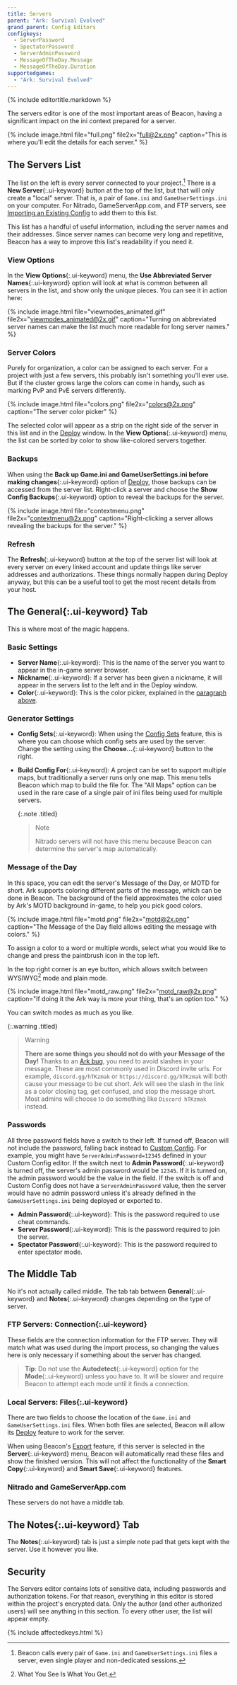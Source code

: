 ```yaml
---
title: Servers
parent: "Ark: Survival Evolved"
grand_parent: Config Editors
configkeys:
  - ServerPassword
  - SpectatorPassword
  - ServerAdminPassword
  - MessageOfTheDay.Message
  - MessageOfTheDay.Duration
supportedgames:
  - "Ark: Survival Evolved"
---
```

{% include editortitle.markdown %}

The servers editor is one of the most important areas of Beacon, having a significant impact on the ini context prepared for a server.

{% include image.html file="full.png" file2x="full@2x.png" caption="This is where you'll edit the details for each server." %}

## The Servers List

The list on the left is every server connected to your project.[^1] There is a **New Server**{:.ui-keyword} button at the top of the list, but that will only create a "local" server. That is, a pair of `Game.ini` and `GameUserSettings.ini` on your computer. For Nitrado, GameServerApp.com, and FTP servers, see [Importing an Existing Config](/servers/importing/) to add them to this list.

This list has a handful of useful information, including the server names and their addresses. Since server names can become very long and repetitive, Beacon has a way to improve this list's readability if you need it.

### View Options

In the **View Options**{:.ui-keyword} menu, the **Use Abbreviated Server Names**{:.ui-keyword} option will look at what is common between all servers in the list, and show only the unique pieces. You can see it in action here:

{% include image.html file="viewmodes_animated.gif" file2x="viewmodes_animated@2x.gif" caption="Turning on abbreviated server names can make the list much more readable for long server names." %}

### Server Colors

Purely for organization, a color can be assigned to each server. For a project with just a few servers, this probably isn't something you'll ever use. But if the cluster grows large the colors can come in handy, such as marking PvP and PvE servers differently.

{% include image.html file="colors.png" file2x="colors@2x.png" caption="The server color picker" %}

The selected color will appear as a strip on the right side of the server in this list and in the [Deploy](/servers/deploy) window. In the **View Options**{:.ui-keyword} menu, the list can be sorted by color to show like-colored servers together.

[^1]: Beacon calls every pair of `Game.ini` and `GameUserSettings.ini` files a server, even single player and non-dedicated sessions.

### Backups

When using the **Back up Game.ini and GameUserSettings.ini before making changes**{:.ui-keyword} option of [Deploy](/servers/deploy/), those backups can be accessed from the server list. Right-click a server and choose the **Show Config Backups**{:.ui-keyword} option to reveal the backups for the server.

{% include image.html file="contextmenu.png" file2x="contextmenu@2x.png" caption="Right-clicking a server allows revealing the backups for the server." %}

### Refresh

The **Refresh**{:.ui-keyword} button at the top of the server list will look at every server on every linked account and update things like server addresses and authorizations. These things normally happen during Deploy anyway, but this can be a useful tool to get the most recent details from your host.

## The **General**{:.ui-keyword} Tab

This is where most of the magic happens.

### Basic Settings

- **Server Name**{:.ui-keyword}: This is the name of the server you want to appear in the in-game server browser.
- **Nickname**{:.ui-keyword}: If a server has been given a nickname, it will appear in the servers list to the left and in the Deploy window.
- **Color**{:.ui-keyword}: This is the color picker, explained in the [paragraph above](#server-colors).

### Generator Settings

- **Config Sets**{:.ui-keyword}: When using the [Config Sets](/core/configsets/) feature, this is where you can choose which config sets are used by the server. Change the setting using the **Choose…**{:.ui-keyword} button to the right.
- **Build Config For**{:.ui-keyword}: A project can be set to support multiple maps, but traditionally a server runs only one map. This menu tells Beacon which map to build the file for. The "All Maps" option can be used in the rare case of a single pair of ini files being used for multiple servers.
  
  {:.note .titled}
  > Note
  > 
  > Nitrado servers will not have this menu because Beacon can determine the server's map automatically.

### Message of the Day

In this space, you can edit the server's Message of the Day, or MOTD for short. Ark supports coloring different parts of the message, which can be done in Beacon. The background of the field approximates the color used by Ark's MOTD background in-game, to help you pick good colors.

{% include image.html file="motd.png" file2x="motd@2x.png" caption="The Message of the Day field allows editing the message with colors." %}

To assign a color to a word or multiple words, select what you would like to change and press the paintbrush icon in the top left.

In the top right corner is an eye button, which allows switch between WYSIWYG[^2] mode and plain mode.

{% include image.html file="motd_raw.png" file2x="motd_raw@2x.png" caption="If doing it the Ark way is more your thing, that's an option too." %}

You can switch modes as much as you like.

{:.warning .titled}
> Warning
> 
> **There are some things you should not do with your Message of the Day!** Thanks to an [Ark bug](https://usebeacon.app/blog/motd_bug), you need to avoid slashes in your message. These are most commonly used in Discord invite urls. For example, `discord.gg/hTKzmak` or `https://discord.gg/hTKzmak` will both cause your message to be cut short. Ark will see the slash in the link as a color closing tag, get confused, and stop the message short. Most admins will choose to do something like `Discord hTKzmak` instead.

[^2]: What You See Is What You Get.

### Passwords

All three password fields have a switch to their left. If turned off, Beacon will not include the password, falling back instead to [Custom Config](/configs/customcontent/). For example, you might have `ServerAdminPassword=12345` defined in your Custom Config editor. If the switch next to **Admin Password**{:.ui-keyword} is turned off, the server's admin password would be `12345`. If it is turned on, the admin password would be the value in the field. If the switch is off and Custom Config does not have a `ServerAdminPassword` value, then the server would have no admin password unless it's already defined in the `GameUserSettings.ini` being deployed or exported to.

- **Admin Password**{:.ui-keyword}: This is the password required to use cheat commands.
- **Server Password**{:.ui-keyword}: This is the password required to join the server.
- **Spectator Password**{:.ui-keyword}: This is the password required to enter spectator mode.

## The Middle Tab

No it's not actually called middle. The tab tab between **General**{:.ui-keyword} and **Notes**{:.ui-keyword} changes depending on the type of server.

### FTP Servers: **Connection**{:.ui-keyword}

These fields are the connection information for the FTP server. They will match what was used during the import process, so changing the values here is only necessary if something about the server has changed.

> **Tip**: Do not use the **Autodetect**{:.ui-keyword} option for the **Mode**{:.ui-keyword} unless you have to. It will be slower and require Beacon to attempt each mode until it finds a connection.

### Local Servers: **Files**{:.ui-keyword}

There are two fields to choose the location of the `Game.ini` and `GameUserSettings.ini` files. When both files are selected, Beacon will allow its [Deploy](/servers/deploy/) feature to work for the server.

When using Beacon's [Export](/servers/exporting/) feature, if this server is selected in the **Server**{:.ui-keyword} menu, Beacon will automatically read these files and show the finished version. This will not affect the functionality of the **Smart Copy**{:.ui-keyword} and **Smart Save**{:.ui-keyword} features.

### Nitrado and GameServerApp.com

These servers do not have a middle tab.

## The **Notes**{:.ui-keyword} Tab

The **Notes**{:.ui-keyword} tab is just a simple note pad that gets kept with the server. Use it however you like.

## Security

The Servers editor contains lots of sensitive data, including passwords and authorization tokens. For that reason, everything in this editor is stored within the project's encrypted data. Only the author (and other authorized users) will see anything in this section. To every other user, the list will appear empty.

{% include affectedkeys.html %}